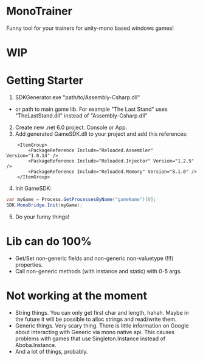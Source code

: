 # MonoTrainer
Funny tool for your trainers for unity-mono based windows games!
# WIP
# Getting Starter
1) SDKGenerator.exe "path/to/Assembly-Csharp.dll"
 - or path to main game lib. For example "The Last Stand" uses "TheLastStand.dll" instead of "Assembly-Csharp.dll"
2) Create new .net 6.0 project. Console or App.
3) Add generated GameSDK.dll to your project and add this references:
```
	<ItemGroup>
		<PackageReference Include="Reloaded.Assembler" Version="1.0.14" />
		<PackageReference Include="Reloaded.Injector" Version="1.2.5" />
		<PackageReference Include="Reloaded.Memory" Version="8.1.0" />
	</ItemGroup>
```
4) Init GameSDK:
```csharp
var myGame = Process.GetProcessesByName("gameName")[0];
SDK.MonoBridge.Init(myGame);
```
5) Do your funny things!
# Lib can do 100%
- Get/Set non-generic fields and non-generic non-valuetype (!!!) properties.
- Call non-generic methods (with instance and static) with 0-5 args.

# Not working at the moment
- String things. You can only get first char and length, hahah. Maybe in the future it will be possible to alloc strings and read/write them.
- Generic things. Very scary thing. There is little information on Google about interacting with Generic via mono native api. This causes problems with games that use Singleton<Aboba>.Instance instead of Aboba.Instance.
- And a lot of things, probably.
